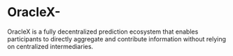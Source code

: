 # OracleX-
OracleX is a fully decentralized prediction ecosystem that enables participants to directly aggregate and contribute information without relying on centralized intermediaries.

